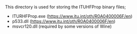 This directory is used for storing the ITUHFProp binary files;

* ITURHFProp.exe (https://www.itu.int/oth/R0A0400006F/en)
* p533.dll (https://www.itu.int/oth/R0A0400006F/en)
* msvcr120.dll (required by some versions of Wine)


